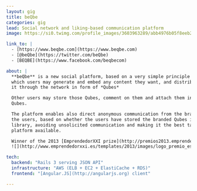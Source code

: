 ```yaml
---
layout: gig
title: beQbe
categories: gig
lead: Social network and liking-based communication platform
image: https://si0.twimg.com/profile_images/3603963289/abb4976b05f8eeb22b6c5c6bc22e7aab_normal.png

link_to: |
  - [https://www.beqbe.com](https://www.beqbe.com)
  - [@beQbe](https://twitter.com/beQbe)
  - [BEQBE](https://www.facebook.com/beqbecom)

about: |
  **beQbe** is a new social platform, based on a very simple principle in
  which users may generate and embed any content they want, and distribute
  it through the network in form of *Qubes*

  Other users may store those Qubes, comment on them and attach them into other
  Qubes.

  The platform enables also direct anonymous communication from the brands to
  the users, based on whether the users have stored the branded Qubes in their
  library, avoiding unsolicited communication and making it the best targetting
  platform available.

  Winner of the 2013 [EmprendedorXXI prize](http://premios2013.emprendedorxxi.es/) in Asturias
  ![](http://www.emprendedorxxi.es/templates/2013/images/logo_premio_es.png)

tech:
  backend: "Rails 3 serving JSON API"
  infrastructure: "AWS (ELB + EC2 + ElastiCache + RDS)"
  frontend: "[Angular.JS](http://angularjs.org) client"

---
```


